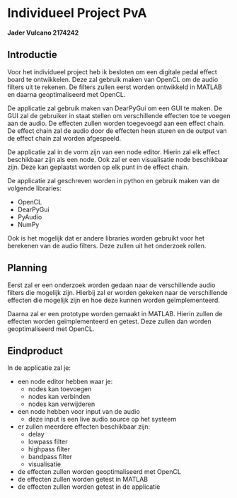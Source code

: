 # Individueel Project PvA
**Jader Vulcano 2174242**

## Introductie

Voor het individueel project heb ik besloten om een digitale pedal effect board te ontwikkelen. Deze zal gebruik maken van OpenCL om de audio filters uit te rekenen. De filters zullen eerst worden ontwikkeld in MATLAB en daarna geoptimaliseerd met OpenCL. 

De applicatie zal gebruik maken van DearPyGui om een GUI te maken. De GUI zal de gebruiker in staat stellen om verschillende effecten toe te voegen aan de audio. De effecten zullen worden toegevoegd aan een effect chain. De effect chain zal de audio door de effecten heen sturen en de output van de effect chain zal worden afgespeeld. 

De applicatie zal in de vorm zijn van een node editor. Hierin zal elk effect beschikbaar zijn als een node. Ook zal er een visualisatie node beschikbaar zijn. Deze kan geplaatst worden op elk punt in de effect chain. 

De applicatie zal geschreven worden in python en gebruik maken van de volgende libraries:
- OpenCL
- DearPyGui
- PyAudio
- NumPy

Ook is het mogelijk dat er andere libraries worden gebruikt voor het berekenen van de audio filters. Deze zullen uit het onderzoek rollen.

## Planning

Eerst zal er een onderzoek worden gedaan naar de verschillende audio filters die mogelijk zijn. Hierbij zal er worden gekeken naar de verschillende effecten die mogelijk zijn en hoe deze kunnen worden geïmplementeerd. 

Daarna zal er een prototype worden gemaakt in MATLAB. Hierin zullen de effecten worden geïmplementeerd en getest. Deze zullen dan worden geoptimaliseerd met OpenCL.

## Eindproduct

In de applicatie zal je:
  - een node editor hebben waar je:
    - nodes kan toevoegen
    - nodes kan verbinden
    - nodes kan verwijderen
  - een node hebben voor input van de audio
    - deze input is een live audio source op het systeem
  - er zullen meerdere effecten beschikbaar zijn:
    - delay
    - lowpass filter
    - highpass filter
    - bandpass filter
    - visualisatie
  - de effecten zullen worden geoptimaliseerd met OpenCL
  - de effecten zullen worden getest in MATLAB
  - de effecten zullen worden getest in de applicatie
   